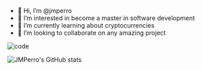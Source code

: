 - 👋 Hi, I’m @jmperro
- 👀 I’m interested in become a master in software development
- 🌱 I’m currently learning about cryptocurrencies
- 💞️ I’m looking to collaborate on any amazing project

![code](https://cr-ss-service.azurewebsites.net/api/ScreenShot?widget=summary&username=jmperro)

![JMPerro's GitHub stats](https://github-readme-stats.vercel.app/api?username=jmperro&count_private=true&show_icons=true&theme=tokyonight)
